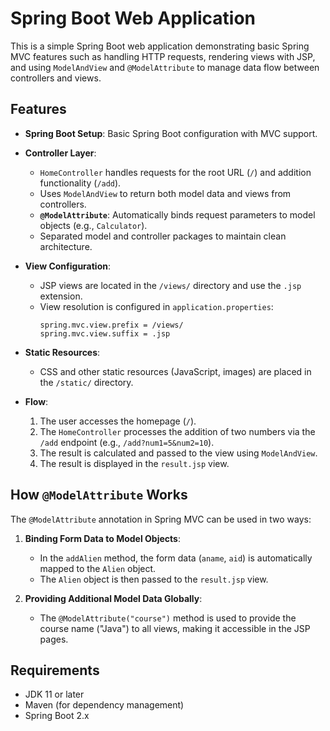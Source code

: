 # Spring Boot Web Application

This is a simple Spring Boot web application demonstrating basic Spring MVC features such as handling HTTP requests, rendering views with JSP, and using `ModelAndView` and `@ModelAttribute` to manage data flow between controllers and views.

## Features

- **Spring Boot Setup**: Basic Spring Boot configuration with MVC support.
- **Controller Layer**:
  - `HomeController` handles requests for the root URL (`/`) and addition functionality (`/add`).
  - Uses `ModelAndView` to return both model data and views from controllers.
  - **`@ModelAttribute`**: Automatically binds request parameters to model objects (e.g., `Calculator`).
  - Separated model and controller packages to maintain clean architecture.

- **View Configuration**:
  - JSP views are located in the `/views/` directory and use the `.jsp` extension.
  - View resolution is configured in `application.properties`:
    ```properties
    spring.mvc.view.prefix = /views/
    spring.mvc.view.suffix = .jsp
    ```

- **Static Resources**:
  - CSS and other static resources (JavaScript, images) are placed in the `/static/` directory.

- **Flow**:
  1. The user accesses the homepage (`/`).
  2. The `HomeController` processes the addition of two numbers via the `/add` endpoint (e.g., `/add?num1=5&num2=10`).
  3. The result is calculated and passed to the view using `ModelAndView`.
  4. The result is displayed in the `result.jsp` view.

## How `@ModelAttribute` Works

The `@ModelAttribute` annotation in Spring MVC can be used in two ways:

1. **Binding Form Data to Model Objects**:
   - In the `addAlien` method, the form data (`aname`, `aid`) is automatically mapped to the `Alien` object. 
   - The `Alien` object is then passed to the `result.jsp` view.

2. **Providing Additional Model Data Globally**:
   - The `@ModelAttribute("course")` method is used to provide the course name ("Java") to all views, making it accessible in the JSP pages.


## Requirements

- JDK 11 or later
- Maven (for dependency management)
- Spring Boot 2.x
